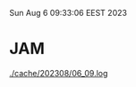 Sun Aug  6 09:33:06 EEST 2023
# JAM
<a href='./cache/202308/06_09.log'>./cache/202308/06_09.log</a>
